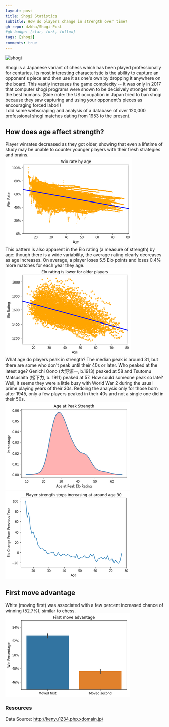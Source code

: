 ```yaml
---
layout: post
title: Shogi Statistics
subtitle: How do players change in strength over time?
gh-repo: dzkha/Shogi-Post
#gh-badge: [star, fork, follow]
tags: [shogi]
comments: true
---
```


![shogi](https://www.culcome.com/culcome/wp-content/uploads/shogi_lesson.jpg)

Shogi is a Japanese variant of chess which has been played professionally for centuries. Its most interesting characteristic is the ability to capture an opponent's piece and then use it as one's own by dropping it anywhere on the board.  This vastly increases the game complexity -- it was only in 2017 that computer shogi programs were shown to be decisively stronger than the best humans. (Side note: the US occupation in Japan tried to ban shogi because they saw capturing and using your opponent's pieces as encouraging forced labor!)
<br/>
I did some webscraping and analysis of a database of over 120,000 professional shogi matches dating from 1953 to the present. 

## How does age affect strength?
Player winrates decreased as they got older, showing that even a lifetime of study may be unable to counter younger players with their fresh strategies and brains. <br/>
![wins_by_age](https://raw.githubusercontent.com/dzkha/dzkha.github.io/master/img/win_by_age.png)<br/>
This pattern is also apparent in the Elo rating (a measure of strength) by age: though there is a wide variability, the average rating clearly
decreases as age increases. On average, a player loses 5.5 Elo points and loses 0.4% more matches for each year they age. <br/>
![rating_by_age](https://raw.githubusercontent.com/dzkha/dzkha.github.io/master/img/rating_by_age2.png)<br/>
What age do players peak in strength? The median peak is around 31, but there are some who don't peak until their 40s or later. Who peaked at the latest age? Genichi Oono (大野源一, b.1913) peaked at 58 and Tsutomu Matsushita (松下力, b. 1911) peaked at 57. How could someone peak so late? Well, it seems they were a little busy with World War 2 during the usual prime playing years of their 30s. Redoing the analysis only for those born after 1945, only a few players peaked in their 40s and not a single one did in their 50s. <br/>
![rating_by_age](https://raw.githubusercontent.com/dzkha/dzkha.github.io/master/img/peak_strength.png)
![elo_change](https://raw.githubusercontent.com/dzkha/dzkha.github.io/master/img/elo_change.png)<br/>

## First move advantage
White (moving first) was associated with a few percent increased chance of winning (52.7%), similar to chess. <br/>
![first_move](https://raw.githubusercontent.com/dzkha/dzkha.github.io/master/img/first_move_advantage.png)

### Resources

Data Source: http://kenyu1234.php.xdomain.jp/
